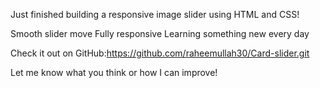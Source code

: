 Just finished building a responsive image slider using HTML and CSS!

Smooth slider move 
Fully responsive
 Learning something new every day

Check it out on GitHub:https://github.com/raheemullah30/Card-slider.git

Let me know what you think or how I can improve! 
